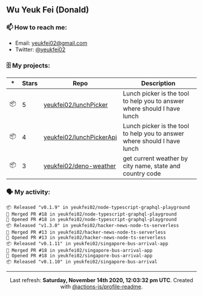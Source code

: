 ## Wu Yeuk Fei (Donald)

### 📫 How to reach me:

- Email: [yeukfei02@gmail.com](yeukfei02@gmail.com)
- Twitter: [@yeukfei02](https://twitter.com/yeukfei02)

### 🗄 My projects:

|*|Stars|Repo|Description|
|---|---|---|---|
| 📦 | 5 | [yeukfei02/lunchPicker](https://github.com/yeukfei02/lunchPicker) | Lunch picker is the tool to help you to answer where should I have lunch |
| 📦 | 4 | [yeukfei02/lunchPickerApi](https://github.com/yeukfei02/lunchPickerApi) | Lunch picker is the tool to help you to answer where should I have lunch |
| 📦 | 3 | [yeukfei02/deno-weather](https://github.com/yeukfei02/deno-weather) | get current weather by city name, state and country code |

### 🗣 My activity:

```
📦 Released "v0.1.9" in yeukfei02/node-typescript-graphql-playground
🎉 Merged PR #18 in yeukfei02/node-typescript-graphql-playground
💪 Opened PR #18 in yeukfei02/node-typescript-graphql-playground
📦 Released "v1.3.0" in yeukfei02/hacker-news-node-ts-serverless
🎉 Merged PR #13 in yeukfei02/hacker-news-node-ts-serverless
💪 Opened PR #13 in yeukfei02/hacker-news-node-ts-serverless
📦 Released "v0.1.11" in yeukfei02/singapore-bus-arrival-app
🎉 Merged PR #18 in yeukfei02/singapore-bus-arrival-app
💪 Opened PR #18 in yeukfei02/singapore-bus-arrival-app
📦 Released "v0.1.10" in yeukfei02/singapore-bus-arrival
```

<!-- <img src="https://github-readme-stats.vercel.app/api?username=yeukfei02&show_icons=true&count_private=true&theme=radical" />

<img src="https://github-readme-stats.vercel.app/api/top-langs/?username=yeukfei02&theme=radical" /> -->

---

<p align="center">Last refresh: <b>Saturday, November 14th 2020, 12:03:32 pm UTC</b>. Created with <a href=https://github.com/marketplace/actions/profile-readme>@actions-js/profile-readme</a>.</p>
